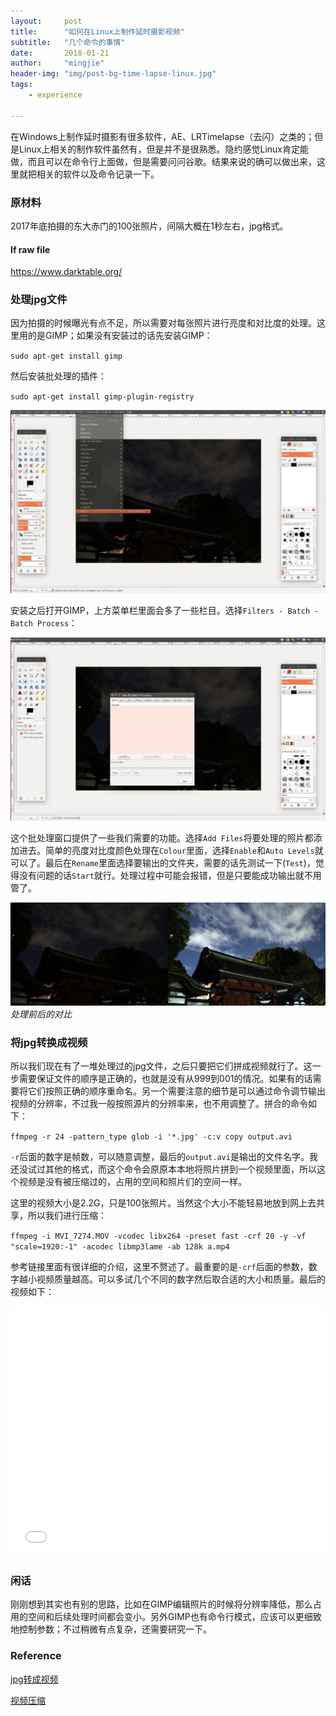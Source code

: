 ```yaml
---
layout:     post
title:      "如何在Linux上制作延时摄影视频"
subtitle:   "几个命令的事情"
date:       2018-01-21
author:     "mingjie"
header-img: "img/post-bg-time-lapse-linux.jpg"
tags:
    - experience

---
```


在Windows上制作延时摄影有很多软件，AE、LRTimelapse（去闪）之类的；但是Linux上相关的制作软件虽然有，但是并不是很熟悉。隐约感觉Linux肯定能做，而且可以在命令行上面做，但是需要问问谷歌。结果来说的确可以做出来，这里就把相关的软件以及命令记录一下。

### 原材料

2017年底拍摄的东大赤门的100张照片，间隔大概在1秒左右，jpg格式。

#### If raw file

https://www.darktable.org/

### 处理jpg文件

因为拍摄的时候曝光有点不足，所以需要对每张照片进行亮度和对比度的处理。这里用的是GIMP；如果没有安装过的话先安装GIMP：

`sudo apt-get install gimp`

然后安装批处理的插件：

`sudo apt-get install gimp-plugin-registry`

![](/img/in-post/post-time-lapse-linux/batch-open.png)

安装之后打开GIMP，上方菜单栏里面会多了一些栏目。选择`Filters - Batch - Batch Process`：

![](/img/in-post/post-time-lapse-linux/batch-window.png)

这个批处理窗口提供了一些我们需要的功能。选择`Add Files`将要处理的照片都添加进去。简单的亮度对比度颜色处理在`Colour`里面，选择`Enable`和`Auto Levels`就可以了。最后在`Rename`里面选择要输出的文件夹，需要的话先测试一下(`Test`)，觉得没有问题的话`Start`就行。处理过程中可能会报错，但是只要能成功输出就不用管了。

![](/img/in-post/post-time-lapse-linux/comp.png)
*处理前后的对比*

### 将jpg转换成视频

所以我们现在有了一堆处理过的jpg文件，之后只要把它们拼成视频就行了。这一步需要保证文件的顺序是正确的，也就是没有从999到001的情况。如果有的话需要将它们按照正确的顺序重命名。另一个需要注意的细节是可以通过命令调节输出视频的分辨率，不过我一般按照源片的分辨率来，也不用调整了。拼合的命令如下：

`ffmpeg -r 24 -pattern_type glob -i '*.jpg' -c:v copy output.avi`

`-r`后面的数字是帧数，可以随意调整，最后的`output.avi`是输出的文件名字。我还没试过其他的格式，而这个命令会原原本本地将照片拼到一个视频里面，所以这个视频是没有被压缩过的，占用的空间和照片们的空间一样。

这里的视频大小是2.2G，只是100张照片。当然这个大小不能轻易地放到网上去共享，所以我们进行压缩：

`ffmpeg -i MVI_7274.MOV -vcodec libx264 -preset fast -crf 20 -y -vf "scale=1920:-1" -acodec libmp3lame -ab 128k a.mp4`

参考链接里面有很详细的介绍，这里不赘述了。最重要的是`-crf`后面的参数，数字越小视频质量越高。可以多试几个不同的数字然后取合适的大小和质量。最后的视频如下：

<iframe width="100%" height="400" src="/img/in-post/post-time-lapse-linux/cloud_tl.mp4" frameborder="0" allowfullscreen></iframe>


### 闲话

刚刚想到其实也有别的思路，比如在GIMP编辑照片的时候将分辨率降低，那么占用的空间和后续处理时间都会变小。另外GIMP也有命令行模式，应该可以更细致地控制参数；不过稍微有点复杂，还需要研究一下。

### Reference

[jpg转成视频](https://ubuntuforums.org/showthread.php?t=2022316)

[视频压缩](https://segmentfault.com/a/1190000002502526)

